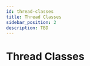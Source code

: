 ```yaml
---
id: thread-classes
title: Thread Classes
sidebar_position: 2
description: TBD
---
```


# Thread Classes
